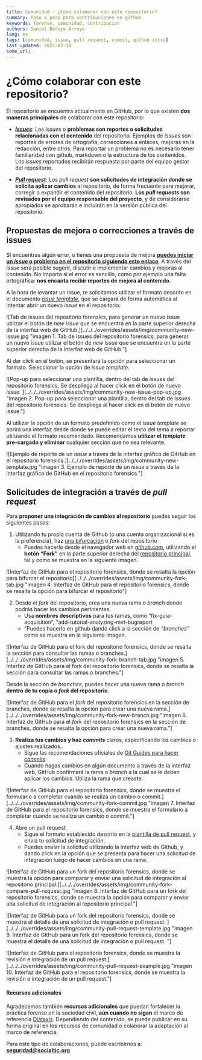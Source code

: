 ```yaml
---
title: Comunidad - ¿Cómo colaborar con este repositorio?
summary: Paso a paso para contribuciones en github
keywords: forense, comunidad, contribucion
authors: Daniel Bedoya Arroyo
lang: es
tags: [comunidad, issue, pull request, commit, github intro]
last_updated: 2025-07-14
some_url:
---
```



# ¿Cómo colaborar con este repositorio?

El repositorio se encuentra actualmente en GitHub, por lo que existen **dos maneras principales** de colaborar con este repositorio:

* [***Issues***](https://github.com/Socialtic/forensics/issues): Los *issues* o **problemas son reportes o solicitudes relacionadas con el contenido** del repositorio.  Ejemplos de *issues* son reportes de errores de ortografía, correcciones a enlaces, mejoras en la redacción, entre otros. Para reportar un problema no es necesario tener familiaridad con github, markdown o la estructura de los contenidos. Los *issues* reportados recibirán respuesta por parte del equipo gestor del repositorio. 

* [***Pull request***](https://github.com/Socialtic/forensics/pulls): Los *pull request* **son solicitudes de integración donde se solicita aplicar cambios** al repositorio, de forma frecuente para mejorar, corregir o expandir el contenido del repositorio. **Los *pull requests* son revisados por el equipo responsable del proyecto**, y de considerarse apropiados se aprobarán e incluirán en la versión pública del repositorio. 

## Propuestas de mejora o correcciones a través de issues

Si encuentras algún error, o tienes una propuesta de mejora **[puedes iniciar un *issue* o problema en el repositorio siguiendo este enlace](https://github.com/Socialtic/forensics/issues/new)**. A través del *issue* será posible sugerir, discutir e implementar cambios y mejoras al contenido. No importa si el error es sencillo, como por ejemplo una falta ortográfica: **nos encanta recibir reportes de mejora al contenido**. 

A la hora de levantar un issue, te solicitamos utilizar el formato descrito en el documento [*issue template*](https://github.com/Socialtic/forensics/blob/main/.github/ISSUE_TEMPLATE/official_template.md), que se cargará de forma automática al intentar abrir un nuevo *issue* en el repositorio: 

![Tab de issues del repositorio forensics, para generar un nuevo issue utilizar el botón de *new issue* que se encuentra en la parte superior derecha de la interfaz web de GitHub.][../../../overrides/assets/img/community-new-issue.jpg "imagen 1. Tab de issues del repositorio forensics, para generar un nuevo issue utilizar el botón de *new issue* que se encuentra en la parte superior derecha de la interfaz web de GitHub."]   

Al dar *click* en el botón, se presentará la opción para seleccionar un formato. Seleccionar la opción de *issue template.*  

![Pop-up para seleccionar una plantilla, dentro del tab de *issues* del repositorio forensics. Se despliega al hacer click en el botón de nuevo *issue.* ][../../../overrides/assets/img/community-new-issue-pop-up.jpg "imagen 2. Pop-up para seleccionar una plantilla, dentro del tab de *issues* del repositorio forensics. Se despliega al hacer click en el botón de nuevo issue."]


Al utilizar la opción de un formato predefinido como el *issue template* se abrirá una interfaz desde donde se puede editar el texto del tema a reportar utilizando el formato recomendado. Recomendamos **utilizar el *template* pre-cargado y eliminar** cualquier sección que no sea relevante. 

![Ejemplo de reporte de un *issue* a través de la interfaz gráfico de GitHub en el repositorio forensics.][../.././overrides/assets/img/community-new-template.jpg "imagen 3. Ejemplo de reporte de un *issue* a través de la interfaz gráfico de GitHub en el repositorio forensics."]  


## Solicitudes de integración a través de *pull request*

Para **proponer una integración de cambios al repositorio** puedes seguir los siguientes pasos: 

1. Utilizando tu propia cuenta de Github (o una cuenta organizacional si es la preferencia), haz [una bifurcación](https://docs.github.com/en/pull-requests/collaborating-with-pull-requests/working-with-forks/fork-a-repo) o *fork* del repositorio  
   * Puedes hacerlo desde el navegador web en [github.com](http://github.com), utilizando el **botón “Fork”** en la parte superior derecha del [repositorio principal](https://github.com/Socialtic/forensics), tal y como se muestra en la siguiente imagen.

![Interfaz de GitHub para el repositorio forensics, donde se resalta la opción para bifurcar el repositorio][../../../overrides/assets/img/community-fork-tab.jpg "imagen 4. Interfaz de GitHub para el repositorio forensics, donde se resalta la opción para bifurcar el repositorio"]  


2. Desde el *fork* del repositorio, crea una nueva rama o *branch* donde podrás hacer los cambios pertinentes.   
   * Usa **nombres descriptivos** para tus ramas, como “fix-guia-acquisition”, “add-tutorial-analyzing-mvt-bugreport  
   * ”Puedes hacerlo en github dando click a la sección de *“branches”* como se muestra en la siguiente imagen.   
     

![Interfaz de GitHub para el fork del repositorio forensics, donde se resalta la sección para consultar las ramas o branches.][../../../overrides/assets/img/community-fork-branch-tab.jpg "imagen 5.  Interfaz de GitHub para el fork del repositorio forensics, donde se resalta la sección para consultar las ramas o branches."]  

Desde la sección de *branches*, puedes hacer una nueva rama o *branch* **dentro de tu copia o *fork* del repositorio**. 

![Interfaz de GitHub para el *fork* del repositorio forensics en la sección de branches, donde se resalta la opción para crear una nueva rama.][../../../overrides/assets/img/community-fork-new-branch.jpg "imagen 6. Interfaz de GitHub para el *fork* del repositorio forensics en la sección de branches, donde se resalta la opción para crear una nueva rama."]  


3. **Realiza tus cambios y haz *commits*** claros, especificando los cambios o ajustes realizados..  
   * Sigue las recomendaciones oficiales de [Git Guides para hacer *commits*](https://github.com/git-guides/git-commit)  
   * Cuando hagas cambios en algún documento a través de la interfaz web, GitHub confirmará la rama o *branch* a la cual se le deben aplicar los cambios. Utiliza la rama que creaste. 

![Interfaz de GitHub para el repositorio forensics, donde se muestra el formulario a completar cuando se realiza un cambio o commit.][../../../overrides/assets/img/community-fork-commit.jpg "imagen 7. Interfaz de GitHub para el repositorio forensics, donde se muestra el formulario a completar cuando se realiza un cambio o commit."] 

4. Abre un pull request   
   * Sigue el formato establecido descrito en la [plantilla de  pull request](https://docs.google.com/document/d/1elOOTVjq389TSSrClmDtlTEiYsCHXQCadvZfFzHmfs4/edit?tab=t.0#heading=h.j3djtr277ooi), y envía tu solicitud de integración.   
   * Puedes enviar la solicitud utilizando la interfaz web de Github, y dando click en la opción que se presenta para hacer una solicitud de integración luego de hacer cambios en una rama. 

![Interfaz de GitHub para un fork del repositorio forensics, donde se muestra la opción para comparar y enviar una solicitud de integración al repositorio principal.][../../../overrides/assets/img/community-fork-compare-pull-request.jpg "imagen 8. Interfaz de GitHub para un fork del repositorio forensics, donde se muestra la opción para comparar y enviar una solicitud de integración al repositorio principal."] 



![Interfaz de GitHub para un fork del repositorio forensics, donde se muestra el detalle de una solicitud de integración o pull request. ][../../../overrides/assets/img/community-pull-request-template.jpg "imagen 9. Interfaz de GitHub para un fork del repositorio forensics, donde se muestra el detalle de una solicitud de integración o pull request. "]



![Interfaz de GitHub para el repositorio forensics, donde se muestra la revisión e integración de un pull request.][../../../overrides/assets/img/community-pull-request-example.jpg "imagen 10. Interfaz de GitHub para el repositorio forensics, donde se muestra la revisión e integración de un pull request."]


#### Recursos adicionales

Agradecemos también **recursos adicionales** que puedan fortalecer la práctica forense en la sociedad civil, **aún cuando no sigan** el marco de referencia [Diátaxis](https://diataxis.fr/). Dependiendo del contenido, se puede publicar en su forma original en los recursos de comunidad o colaborar la adaptación al marco de referencia. 

Para este tipo de colaboraciones, puede escribirnos a: [**seguridad@socialtic.org**](mailto:seguridad@socialtic.org)
